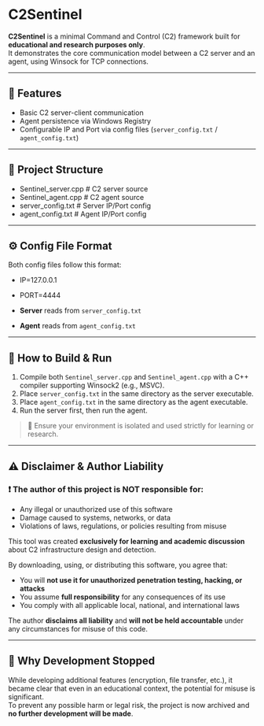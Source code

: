 # C2Sentinel

**C2Sentinel** is a minimal Command and Control (C2) framework built for **educational and research purposes only**.  
It demonstrates the core communication model between a C2 server and an agent, using Winsock for TCP connections.

---

## 📜 Features
- Basic C2 server-client communication
- Agent persistence via Windows Registry
- Configurable IP and Port via config files (`server_config.txt` / `agent_config.txt`)

---

## 📂 Project Structure
- Sentinel_server.cpp # C2 server source
- Sentinel_agent.cpp # C2 agent source
- server_config.txt # Server IP/Port config
- agent_config.txt # Agent IP/Port config

---
## ⚙️ Config File Format
Both config files follow this format:
- IP=127.0.0.1
- PORT=4444

- **Server** reads from `server_config.txt`
- **Agent** reads from `agent_config.txt`

---

## 🚀 How to Build & Run

1. Compile both `Sentinel_server.cpp` and `Sentinel_agent.cpp` with a C++ compiler supporting Winsock2 (e.g., MSVC).
2. Place `server_config.txt` in the same directory as the server executable.
3. Place `agent_config.txt` in the same directory as the agent executable.
4. Run the server first, then run the agent.

> 🔐 Ensure your environment is isolated and used strictly for learning or research.

---

## ⚠️ Disclaimer & Author Liability

### ❗ The author of this project is **NOT responsible** for:
- Any illegal or unauthorized use of this software
- Damage caused to systems, networks, or data
- Violations of laws, regulations, or policies resulting from misuse

This tool was created **exclusively for learning and academic discussion** about C2 infrastructure design and detection.

By downloading, using, or distributing this software, you agree that:
- You will **not use it for unauthorized penetration testing, hacking, or attacks**
- You assume **full responsibility** for any consequences of its use
- You comply with all applicable local, national, and international laws

The author **disclaims all liability** and **will not be held accountable** under any circumstances for misuse of this code.

---

## 🛑 Why Development Stopped

While developing additional features (encryption, file transfer, etc.), it became clear that even in an educational context, the potential for misuse is significant.  
To prevent any possible harm or legal risk, the project is now archived and **no further development will be made**.

